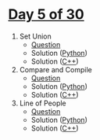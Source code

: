 # [Day 5 of 30](https://www.hackerrank.com/contests/day-5-of-30/challenges "Day 5 of 30 contest link")

1. Set Union
   - [Question](https://www.hackerrank.com/contests/day-5-of-30/challenges/set-union "Set Union")
   - Solution ([Python](Set%20Union/Python/ "Solution in Python"))
   - Solution ([C++](Set%20Union/C++/ "Solution in C++"))
2. Compare and Compile
   - [Question](https://www.hackerrank.com/contests/day-5-of-30/challenges/compare-and-compile "Compare and Compile")
   - Solution ([Python](Compare%20and%20Compile/Python/ "Solution in Python"))
   - Solution ([C++](Compare%20and%20Compile/C++/ "Solution in C++"))
3. Line of People
   - [Question](https://www.hackerrank.com/contests/day-5-of-30/challenges/line-of-people-1 "Line of People")
   - Solution ([Python](Line%20of%20people/Python/ "Solution in Python"))
   - Solution ([C++](Line%20of%20people/C++/ "Solution in C++"))
